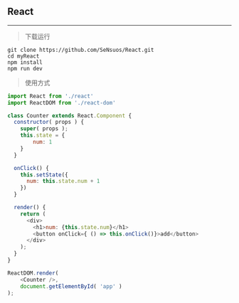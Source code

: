 ## React

---

> 下载运行

    git clone https://github.com/SeNsuos/React.git
    cd myReact
    npm install
    npm run dev
    

> 使用方式

```JavaScript
import React from './react'
import ReactDOM from './react-dom'

class Counter extends React.Component {
  constructor( props ) {
    super( props );
    this.state = {
        num: 1
    }
  }

  onClick() {
    this.setState({
      num: this.state.num + 1
    })
  }

  render() {
    return (
      <div>
        <h1>num: {this.state.num}</h1>
        <button onClick={ () => this.onClick()}>add</button>
      </div>
    );
  }
}

ReactDOM.render(
    <Counter />,
    document.getElementById( 'app' )
);
```